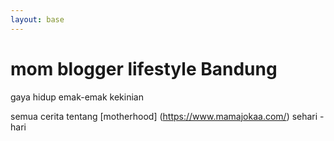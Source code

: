 ```yaml
---
layout: base
---
```


# mom blogger lifestyle Bandung

gaya hidup emak-emak kekinian

semua cerita tentang [motherhood] (https://www.mamajokaa.com/) sehari - hari
